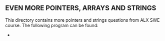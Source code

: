 ## EVEN MORE POINTERS, ARRAYS AND STRINGS

This directory contains more pointers and strings questions from ALX SWE course. The following program can be found:

*
